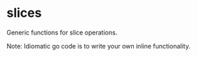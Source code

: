 # slices
Generic functions for slice operations.

Note: Idiomatic go code is to write your own inline functionality.
